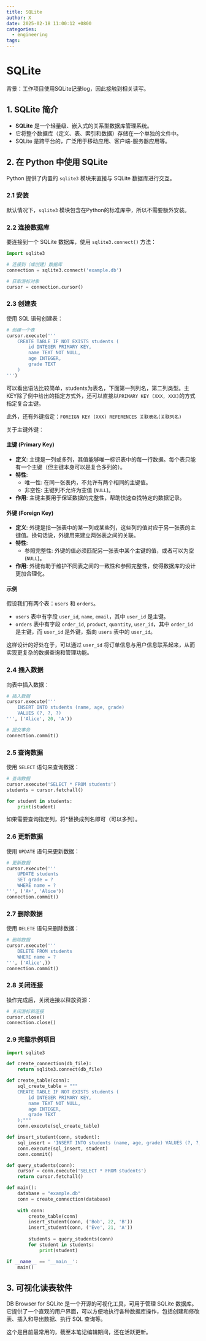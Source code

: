```yaml
---
title: SQLite
author: X
date: 2025-02-18 11:00:12 +0800
categories:
  - engineering
tags:
---
```

# SQLite
背景：工作项目使用SQLite记录log，因此接触到相关读写。

## 1. SQLite 简介
- **SQLite** 是一个轻量级、嵌入式的关系型数据库管理系统。
- 它将整个数据库（定义、表、索引和数据）存储在一个单独的文件中。
- SQLite 是跨平台的，广泛用于移动应用、客户端-服务器应用等。

## 2. 在 Python 中使用 SQLite
Python 提供了内置的 `sqlite3` 模块来直接与 SQLite 数据库进行交互。

### 2.1 安装
默认情况下，`sqlite3` 模块包含在Python的标准库中，所以不需要额外安装。

### 2.2 连接数据库
要连接到一个 SQLite 数据库，使用 `sqlite3.connect()` 方法：
```python
import sqlite3

# 连接到（或创建）数据库
connection = sqlite3.connect('example.db')

# 获取游标对象
cursor = connection.cursor()
```

### 2.3 创建表
使用 SQL 语句创建表：
```python
# 创建一个表
cursor.execute('''
    CREATE TABLE IF NOT EXISTS students (
        id INTEGER PRIMARY KEY,
        name TEXT NOT NULL,
        age INTEGER,
        grade TEXT
    )
''')
```
可以看出语法比较简单，students为表名，下面第一列列名，第二列类型。主KEY除了例中给出的指定方式外，还可以直接以`PRIMARY KEY (XXX, XXX)`的方式指定复合主键。

此外，还有外键指定：`FOREIGN KEY (XXX) REFERENCES 关联表名(关联列名)`

关于主键外键：

#### 主键 (Primary Key)

- **定义**: 主键是一列或多列，其值能够唯一标识表中的每一行数据。每个表只能有一个主键（但主键本身可以是复合多列的）。
- **特性**:
  - 唯一性: 在同一张表内，不允许有两个相同的主键值。
  - 非空性: 主键列不允许为空值 (`NULL`)。
- **作用**: 主键主要用于保证数据的完整性，帮助快速查找特定的数据记录。

#### 外键 (Foreign Key)

- **定义**: 外键是指一张表中的某一列或某些列，这些列的值对应于另一张表的主键值。换句话说，外键用来建立两张表之间的关联。
- **特性**:
  - 参照完整性: 外键的值必须匹配另一张表中某个主键的值，或者可以为空 (`NULL`)。
- **作用**: 外键有助于维护不同表之间的一致性和参照完整性，使得数据库的设计更加合理化。

#### 示例

假设我们有两个表：`users` 和 `orders`。

- `users` 表中有字段 `user_id`, `name`, `email`，其中 `user_id` 是主键。
- `orders` 表中有字段 `order_id`, `product`, `quantity`, `user_id`，其中 `order_id` 是主键，而 `user_id` 是外键，指向 `users` 表中的 `user_id`。

这样设计的好处在于，可以通过 `user_id` 将订单信息与用户信息联系起来，从而实现更复杂的数据查询和管理功能。

### 2.4 插入数据
向表中插入数据：
```python
# 插入数据
cursor.execute('''
    INSERT INTO students (name, age, grade)
    VALUES (?, ?, ?)
''', ('Alice', 20, 'A'))

# 提交事务
connection.commit()
```

### 2.5 查询数据
使用 `SELECT` 语句来查询数据：
```python
# 查询数据
cursor.execute('SELECT * FROM students')
students = cursor.fetchall()

for student in students:
    print(student)
```
如果需要查询指定列，将\*替换成列名即可（可以多列）。
### 2.6 更新数据
使用 `UPDATE` 语句来更新数据：
```python
# 更新数据
cursor.execute('''
    UPDATE students
    SET grade = ?
    WHERE name = ?
''', ('A+', 'Alice'))
connection.commit()
```

### 2.7 删除数据
使用 `DELETE` 语句来删除数据：
```python
# 删除数据
cursor.execute('''
    DELETE FROM students
    WHERE name = ?
''', ('Alice',))
connection.commit()
```

### 2.8 关闭连接
操作完成后，关闭连接以释放资源：
```python
# 关闭游标和连接
cursor.close()
connection.close()
```

### 2.9 完整示例项目
```python
import sqlite3

def create_connection(db_file):
    return sqlite3.connect(db_file)

def create_table(conn):
    sql_create_table = """
    CREATE TABLE IF NOT EXISTS students (
        id INTEGER PRIMARY KEY,
        name TEXT NOT NULL,
        age INTEGER,
        grade TEXT
    );"""
    conn.execute(sql_create_table)

def insert_student(conn, student):
    sql_insert = 'INSERT INTO students (name, age, grade) VALUES (?, ?, ?)'
    conn.execute(sql_insert, student)
    conn.commit()

def query_students(conn):
    cursor = conn.execute('SELECT * FROM students')
    return cursor.fetchall()

def main():
    database = "example.db"
    conn = create_connection(database)
    
    with conn:
        create_table(conn)
        insert_student(conn, ('Bob', 22, 'B'))
        insert_student(conn, ('Eve', 21, 'A'))
        
        students = query_students(conn)
        for student in students:
            print(student)

if __name__ == '__main__':
    main()
```

## 3. 可视化读表软件
DB Browser for SQLite 是一个开源的可视化工具，可用于管理 SQLite 数据库。它提供了一个直观的用户界面，可以方便地执行各种数据库操作，包括创建和修改表、插入和导出数据、执行 SQL 查询等。

这个是目前最常用的，截至本笔记编辑期间，还在活跃更新。